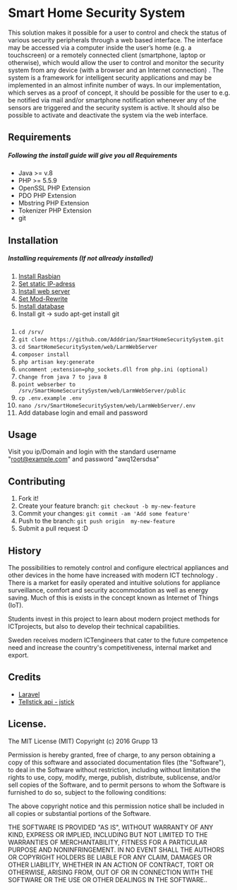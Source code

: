 # Smart Home Security System

This solution makes it possible for a user to control and check the status of various
security peripherals through a web based interface. The interface may be accessed via
a computer inside the user’s home (e.g. a touchscreen) or a remotely connected client
(smartphone, laptop or otherwise), which would allow the user to control and monitor
the security system from any device (with a browser and an Internet connection) .
The system is a framework for intelligent security applications and may be
implemented in an almost infinite number of ways. In our implementation, which
serves as a proof of concept, it should be possible for the user to e.g. be notified via
mail and/or smartphone notification whenever any of the sensors are triggered and the
security system is active. It should also be possible to activate and deactivate the
system via the web interface.

## Requirements
##### Following the install guide will give you all Requirements

-  Java >= v.8
-  PHP >= 5.5.9
- OpenSSL PHP Extension
-  PDO PHP Extension
-  Mbstring PHP Extension
-  Tokenizer PHP Extension
-  git

## Installation
##### Installing requirements (If not allready installed)

1. [Install Rasbian](https://www.raspberrypi.org/documentation/installation/installing-images/)
2. [Set static IP-adress](https://github.com/Adddrian/SmartHomeSecuritySystem/wiki/Set-static-IP-adress-on-your-Raspberry-Pi)
3. [Install web server](https://github.com/Adddrian/SmartHomeSecuritySystem/wiki/Setting-up-an-Apache-web-server-on-a-Raspberry-Pi)
4. [Set Mod-Rewrite](https://github.com/Adddrian/SmartHomeSecuritySystem/wiki/Mod-Rewrite)
5. [Install database](https://github.com/Adddrian/SmartHomeSecuritySystem/wiki/MySQL-setup)
6. Install git -> sudo apt-get install git

###

1. `cd /srv/`
2. `git clone https://github.com/Adddrian/SmartHomeSecuritySystem.git`
3. `cd SmartHomeSecuritySystem/web/LarmWebServer `
4. `composer install`
5. `php artisan key:generate`
6. `uncomment ;extension=php_sockets.dll from php.ini (optional)`
7. `Change from java 7 to java 8`
8. `point webserber to /srv/SmartHomeSecuritySystem/web/LarmWebServer/public`
9. `cp .env.example .env` 
10. `nano /srv/SmartHomeSecuritySystem/web/LarmWebServer/.env `
11. Add database login and email and password
 


## Usage

Visit you ip/Domain and login with the standard username "root@example.com" and password "awq12ersdsa"

## Contributing

1. Fork it!
2. Create your feature branch: `git checkout -b my-new-feature`
3. Commit your changes: `git commit -am 'Add some feature'`
4. Push to the branch: `git push origin  my-new-feature`
5. Submit a pull request :D

## History

The possibilities to remotely control and configure electrical appliances and other
devices in the home have increased with modern ICT technology . There is a market
for easily operated and intuitive solutions for appliance surveillance, comfort­ and
security accommodation as well as energy saving. Much of this is exists in the
concept known as Internet of Things (IoT).

Students invest in this project to learn about modern project methods for ICT­projects,
but also to develop their technical capabilities.

Sweden receives modern ICT­engineers that cater to the future competence need and
increase the country's competitiveness, internal market and export.


## Credits

- [Laravel](https://github.com/laravel/laravel)
- [Tellstick api - jstick](https://github.com/juppinet)

## License.

The MIT License (MIT)
Copyright (c) 2016 Grupp 13

Permission is hereby granted, free of charge, to any person obtaining a copy of this software and associated documentation files (the "Software"), to deal in the Software without restriction, including without limitation the rights to use, copy, modify, merge, publish, distribute, sublicense, and/or sell copies of the Software, and to permit persons to whom the Software is furnished to do so, subject to the following conditions:

The above copyright notice and this permission notice shall be included in all copies or substantial portions of the Software.

THE SOFTWARE IS PROVIDED "AS IS", WITHOUT WARRANTY OF ANY KIND, EXPRESS OR IMPLIED, INCLUDING BUT NOT LIMITED TO THE WARRANTIES OF MERCHANTABILITY, FITNESS FOR A PARTICULAR PURPOSE AND NONINFRINGEMENT. IN NO EVENT SHALL THE AUTHORS OR COPYRIGHT HOLDERS BE LIABLE FOR ANY CLAIM, DAMAGES OR OTHER LIABILITY, WHETHER IN AN ACTION OF CONTRACT, TORT OR OTHERWISE, ARISING FROM, OUT OF OR IN CONNECTION WITH THE SOFTWARE OR THE USE OR OTHER DEALINGS IN THE SOFTWARE..
